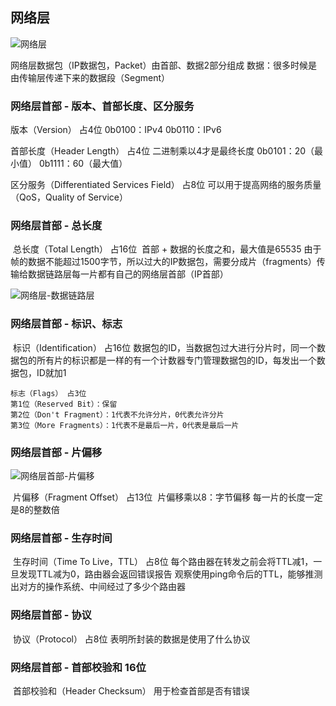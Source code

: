 ## 网络层

![网络层](http://xingyajie.oss-cn-hangzhou.aliyuncs.com/uPic/%E7%BD%91%E7%BB%9C%E5%B1%82.png)

网络层数据包（IP数据包，Packet）由首部、数据2部分组成 
数据：很多时候是由传输层传递下来的数据段（Segment）

### 网络层首部 - 版本、首部长度、区分服务

版本（Version） 占4位 
    0b0100：IPv4 
    0b0110：IPv6

首部长度（Header Length） 占4位
    二进制乘以4才是最终长度 0b0101：20（最小值） 0b1111：60（最大值）

区分服务（Differentiated Services Field） 占8位 
    可以用于提高网络的服务质量（QoS，Quality of Service）

### 网络层首部 - 总长度

​    总长度（Total Length） 占16位 
​        首部 + 数据的长度之和，最大值是65535
​    由于帧的数据不能超过1500字节，所以过大的IP数据包，需要分成片（fragments）传输给数据链路层 
​        每一片都有自己的网络层首部（IP首部）

![网络层-数据链路层](http://xingyajie.oss-cn-hangzhou.aliyuncs.com/uPic/%E7%BD%91%E7%BB%9C%E5%B1%82-%E6%95%B0%E6%8D%AE%E9%93%BE%E8%B7%AF%E5%B1%82.png)

### 网络层首部 - 标识、标志

​    标识（Identification） 占16位 
​    数据包的ID，当数据包过大进行分片时，同一个数据包的所有片的标识都是一样的 
​    有一个计数器专门管理数据包的ID，每发出一个数据包，ID就加1

    标志（Flags） 占3位 
    第1位（Reserved Bit）：保留 
    第2位（Don't Fragment）：1代表不允许分片，0代表允许分片 
    第3位（More Fragments）：1代表不是最后一片，0代表是最后一片

### 网络层首部 - 片偏移

![网络层首部-片偏移](http://xingyajie.oss-cn-hangzhou.aliyuncs.com/uPic/%E7%BD%91%E7%BB%9C%E5%B1%82%E9%A6%96%E9%83%A8-%E7%89%87%E5%81%8F%E7%A7%BB.png)

​    片偏移（Fragment Offset） 占13位 
​    片偏移乘以8：字节偏移 每一片的长度一定是8的整数倍

### 网络层首部 - 生存时间

​    生存时间（Time To Live，TTL） 占8位
​    每个路由器在转发之前会将TTL减1，一旦发现TTL减为0，路由器会返回错误报告 
​    观察使用ping命令后的TTL，能够推测出对方的操作系统、中间经过了多少个路由器

### 网络层首部 - 协议

​    协议（Protocol） 占8位 表明所封装的数据是使用了什么协议
​    

### 网络层首部 - 首部校验和  16位

​    首部校验和（Header Checksum） 用于检查首部是否有错误
